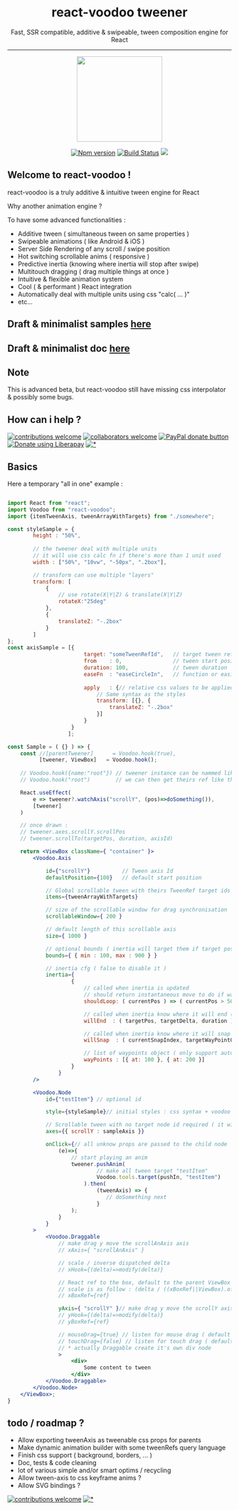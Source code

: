 <h1 align="center">react-voodoo tweener</h1>
<p align="center">Fast, SSR compatible, additive & swipeable, tween composition engine for React</p>

___
<p align="center"><img  width="192" src ="https://github.com/react-voodoo/react-voodoo/raw/master/doc/assets/logo-v0.png?sanitize=true" /></p>


<p align="center">
<a href="https://www.npmjs.com/package/react-voodoo">
<img src="https://img.shields.io/npm/v/react-voodoo.svg" alt="Npm version" /></a>
<a href="https://travis-ci.org/react-voodoo/react-voodoo">
<img src="https://travis-ci.org/react-voodoo/react-voodoo.svg?branch=master" alt="Build Status" /></a>
<img src="https://img.shields.io/badge/contributions-welcome-brightgreen.svg?style=flat" />
</p>

## Welcome to react-voodoo !

react-voodoo is a truly additive & intuitive tween engine for React

Why another animation engine ?

To have some advanced functionalities :

- Additive tween ( simultaneous tween on same properties )
- Swipeable animations ( like Android & iOS )
- Server Side Rendering of any scroll / swipe position
- Hot switching scrollable anims ( responsive )
- Predictive inertia (knowing where inertia will stop after swipe)
- Multitouch dragging ( drag multiple things at once )
- Intuitive & flexible animation system
- Cool ( & performant ) React integration
- Automatically deal with multiple units using css "calc( ... )"
- etc...

## Draft & minimalist samples [here](https://github.com/react-voodoo/react-voodoo-samples)

## Draft & minimalist doc [here](doc/readme.md)

## Note

This is advanced beta, but react-voodoo still have missing css interpolator & possibly some bugs.<br/>


## How can i help ?

[![contributions welcome](https://img.shields.io/badge/contributions-welcome-brightgreen.svg?style=flat)](#)
[![collaborators welcome](https://img.shields.io/badge/collaborators-welcome-brightgreen.svg?style=flat)](#)
<span class="badge-paypal"><a href="https://www.paypal.com/cgi-bin/webscr?cmd=_donations&business=THPSUB2U58AYQ&item_name=Dev+react-voodoo&currency_code=EUR&source=url" title="Donate to this project using Paypal"><img src="https://img.shields.io/badge/paypal-donate-yellow.svg" alt="PayPal donate button" /></a></span>
<a href="https://liberapay.com/Nathan/donate"><img alt="Donate using Liberapay" src="https://liberapay.com/assets/widgets/donate.svg"></a>
[![*](https://www.google-analytics.com/collect?v=1&tid=UA-82058889-1&cid=555&t=event&ec=project&ea=view&dp=%2Fproject%2Freact-voodoo&dt=readme)](#)

## Basics

Here a temporary "all in one" example :

```jsx harmony

import React from "react";
import Voodoo from "react-voodoo";
import {itemTweenAxis, tweenArrayWithTargets} from "./somewhere";

const styleSample = {
        height : "50%",
        
        // the tweener deal with multiple units 
        // it will use css calc fn if there's more than 1 unit used 
        width : ["50%", "10vw", "-50px", ".2box"],

        // transform can use multiple "layers"
        transform: [
            {
                // use rotate(X|Y|Z) & translate(X|Y|Z)
                rotateX:"25deg"
            }, 
            {
                translateZ: "-.2box"
            }
        ]
};
const axisSample = [{
                   		target: "someTweenRefId",   // target tween ref id ( optional if used as tweenAxis on a TweenRef )
                   		from    : 0,                // tween start position
                   		duration: 100,              // tween duration
                   		easeFn  : "easeCircleIn",   // function or easing fn id from [d3-ease](https://github.com/d3/d3-ease)
                   		
                   		apply   : {// relative css values to be applied  
                   			// Same syntax as the styles
                   			transform: [{}, {
                   				translateZ: "-.2box"
                   			}]
                   		}
                   	}
                   ];

const Sample = ( {} ) => {
    const //[parentTweener]      = Voodoo.hook(true),
          [tweener, ViewBox]   = Voodoo.hook();
    
    // Voodoo.hook({name:"root"}) // tweener instance can be nammed like this
    // Voodoo.hook("root")        // we can then get theirs ref like this 

    React.useEffect(
        e => tweener?.watchAxis("scrollY", (pos)=>doSomething()),
        [tweener]
    )

    // once drawn :
    // tweener.axes.scrollY.scrollPos
    // tweener.scrollTo(targetPos, duration, axisId)

    return <ViewBox className={ "container" }>
        <Voodoo.Axis

            id={"scrollY"}          // Tween axis Id
            defaultPosition={100}   // default start position

            // Global scrollable tween with theirs TweenRef target ids
            items={tweenArrayWithTargets}

            // size of the scrollable window for drag synchronisation
            scrollableWindow={ 200 }

            // default length of this scrollable axis
            size={ 1000 }

            // optional bounds ( inertia will target them if target pos is out )
            bounds={ { min : 100, max : 900 } }

            // inertia cfg ( false to disable it )
            inertia={
                    {
                        // called when inertia is updated
                        // should return instantaneous move to do if wanted
                        shouldLoop: ( currentPos ) => ( currentPos > 500 ? -500 : null ),

                        // called when inertia know where it will end ( when the user stop dragging )
                        willEnd  : ( targetPos, targetDelta, duration ) => {},

                        // called when inertia know where it will snap ( when the user stop dragging )
                        willSnap  : ( currentSnapIndex, targetWayPointObj ) => {},

                        // list of waypoints object ( only support auto snap for now )
                        wayPoints : [{ at: 100 }, { at: 200 }]
                    }
                }
        />

        <Voodoo.Node
            id={"testItem"} // optional id

            style={styleSample}// initial styles : css syntax + voodoo tweener units & transform management

            // Scrollable tween with no target node id required ( it will be ignored )
            axes={{ scrollY : sampleAxis }}

            onClick={// all unknow props are passed to the child node
                (e)=>{
                    // start playing an anim
                    tweener.pushAnim(
                            // make all tween target "testItem"
                            Voodoo.tools.target(pushIn, "testItem")
                        ).then(
                            (tweenAxis) => {
                               // doSomething next
                            }
                    );
                }
            }
        >
            <Voodoo.Draggable
                // make drag y move the scrollAnAxis axis
                // xAxis={ "scrollAnAxis" }

                // scale / inverse dispatched delta
                // xHook={(delta)=>modify(delta)} 

                // React ref to the box, default to the parent ViewBox 
                // scale is as follow : (delta / ((xBoxRef||ViewBox).offsetWidth)) * ( axis.scrollableWindow || axis.duration )  
                // xBoxRef={ref} 

                yAxis={ "scrollY" }// make drag y move the scrollY axis
                // yHook={(delta)=>modify(delta)}
                // yBoxRef={ref} 

                // mouseDrag={true} // listen for mouse drag ( default to false )
                // touchDrag={false} // listen for touch drag ( default to true )
                // * actually Draggable create it's own div node
                >
                    <div>
                        Some content to tween
                    </div>
            </Voodoo.Draggable>
        </Voodoo.Node>
    </ViewBox>;
}
```

## todo / roadmap ?

- Allow exporting tweenAxis as tweenable css props for parents 
- Make dynamic animation builder with some tweenRefs query language 
- Finish css support ( background, borders, ... )
- Doc, tests & code cleaning
- lot of various simple and/or smart optims / recycling
- Allow tween-axis to css keyframe anims ? 
- Allow SVG bindings ?


[![contributions welcome](https://img.shields.io/badge/contributions-welcome-brightgreen.svg?style=flat)](#)
[![*](https://www.google-analytics.com/collect?v=1&tid=UA-82058889-1&cid=555&t=event&ec=project&ea=view&dp=%2Fproject%2Freact-voodoo&dt=readme)](#)